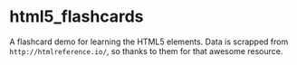 # html5_flashcards

A flashcard demo for learning the HTML5 elements. Data is scrapped from `http://htmlreference.io/`, so thanks to them for that awesome resource.
